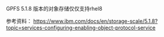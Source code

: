 GPFS 5.1.8 版本的对象存储仅仅支持rhel8

参考资料： https://www.ibm.com/docs/en/storage-scale/5.1.8?topic=services-configuring-enabling-object-protocol-service